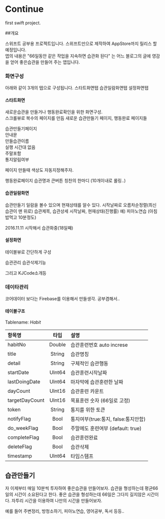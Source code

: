 # Continue
first swift project.  

##개요 

스위프트 공부용 프로젝트입니다. 스위프트만으로 제작하여 AppStore까지 릴리스 할 예정입니다.  
앱의 내용은 "66일동안 같은 작업을 지속하면 습관화 된다" 는 어느 블로그의 글에 영감을 얻어 좋은습관을 만들어 주는 앱입니다.


### 화면구성  
아래와 같이 3개의 탭으로 구성됩니다.
스타트화면탭 
습관일람화면탭
설정화면탭

#### 스타트화면
새로운습관을 만들거나 행동완료확인을 위한 화면구성.  
스크롤뷰로 복수의 페이지를 만듬
새로운 습관만들기 페이지, 행동완료 페이지들

습관만들기페이지  
안내문  
만들습관이름  
실행 시간대 없음  
주말포함  
통지알림여부  

페이지 만들때 색상도 자동지정해주자.


행동완료페이지
습관명과 큰버튼
칭찬의 한마디 (10개이내로 롤링..)


#### 습관일람화면
습관만들기 일람을 볼수 있으며 현재상태를 알수 있다.
시작날짜로 오름차순정렬(최신습관이 맨 위로)
습관제목, 습관상세
시작날짜, 현재상태(진행률)
예) 피아노연습 (아침밥먹고 10분정도)

2016.11.11 시작해서 습관화중(18일째)

#### 설정화면

테이블뷰로 간단하게 구성

습관관리
습관삭제기능

그리고 KJCode소개등

### 데이타관리
코어데이터 보다는 Firebase를 이용해서 만들생각.
공부겸해서..

#### 테이블구조   

Tablename: *Habit*

|항목명             | 타입     | 설명                          |
|:-----------------|:-------:|:----------------------------|
| habitNo          | Double  | 습관훈련번호 auto increse       |
| title            | String  | 습관명칭                       |
| detail           | String  | 구체적인 습관행동                |
| startDate        | UInt64  | 습관훈련시작날짜                 |
| lastDoingDate    | UInt64  | 마자막에 습관훈련한 날짜           |
| dayCount         | UInt16  | 습관훈련 카운트                  |
| targetDayCount   | UInt16  | 목표훈련 숫자 (66일로 고정)       |
| token            | String  | 통지를 위한 토큰                 |
| notifyFlag       | Bool    | 통지여부(true:통지, false:통지안함)|
| do_weekFlag      | Bool    | 주말에도 훈련여부 (default: true) |
| completeFlag     | Bool    | 습관훈련완료                     |
| deleteFlag       | Bool    | 습관삭제                        |
| timestamp        | UInt64  | 타임스템프                      |



## 습관만들기  
자 이제부터 매일 10분씩 투자하여 좋은습관을 만들어보자. 습관을 형성하는데 평균66일의 시간이 소요된다고 한다. 좋은 습관을 형성하는데 66일은 그다지 길지않은 시간이다.
자투리 시간을 이용하여 나만의 시간을 만들어보자.

예를 들어 주변정리, 방청소하기, 피아노연습, 영어공부, 독서 등등..











